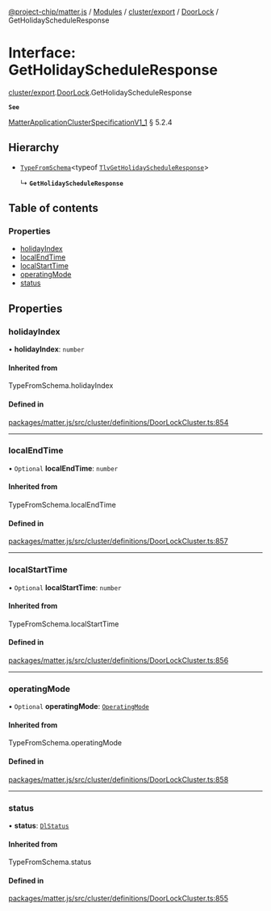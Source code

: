 [@project-chip/matter.js](../README.md) / [Modules](../modules.md) / [cluster/export](../modules/cluster_export.md) / [DoorLock](../modules/cluster_export.DoorLock.md) / GetHolidayScheduleResponse

# Interface: GetHolidayScheduleResponse

[cluster/export](../modules/cluster_export.md).[DoorLock](../modules/cluster_export.DoorLock.md).GetHolidayScheduleResponse

**`See`**

[MatterApplicationClusterSpecificationV1_1](spec_export.MatterApplicationClusterSpecificationV1_1.md) § 5.2.4

## Hierarchy

- [`TypeFromSchema`](../modules/tlv_export.md#typefromschema)\<typeof [`TlvGetHolidayScheduleResponse`](../modules/cluster_export.DoorLock.md#tlvgetholidayscheduleresponse)\>

  ↳ **`GetHolidayScheduleResponse`**

## Table of contents

### Properties

- [holidayIndex](cluster_export.DoorLock.GetHolidayScheduleResponse.md#holidayindex)
- [localEndTime](cluster_export.DoorLock.GetHolidayScheduleResponse.md#localendtime)
- [localStartTime](cluster_export.DoorLock.GetHolidayScheduleResponse.md#localstarttime)
- [operatingMode](cluster_export.DoorLock.GetHolidayScheduleResponse.md#operatingmode)
- [status](cluster_export.DoorLock.GetHolidayScheduleResponse.md#status)

## Properties

### holidayIndex

• **holidayIndex**: `number`

#### Inherited from

TypeFromSchema.holidayIndex

#### Defined in

[packages/matter.js/src/cluster/definitions/DoorLockCluster.ts:854](https://github.com/project-chip/matter.js/blob/3adaded6/packages/matter.js/src/cluster/definitions/DoorLockCluster.ts#L854)

___

### localEndTime

• `Optional` **localEndTime**: `number`

#### Inherited from

TypeFromSchema.localEndTime

#### Defined in

[packages/matter.js/src/cluster/definitions/DoorLockCluster.ts:857](https://github.com/project-chip/matter.js/blob/3adaded6/packages/matter.js/src/cluster/definitions/DoorLockCluster.ts#L857)

___

### localStartTime

• `Optional` **localStartTime**: `number`

#### Inherited from

TypeFromSchema.localStartTime

#### Defined in

[packages/matter.js/src/cluster/definitions/DoorLockCluster.ts:856](https://github.com/project-chip/matter.js/blob/3adaded6/packages/matter.js/src/cluster/definitions/DoorLockCluster.ts#L856)

___

### operatingMode

• `Optional` **operatingMode**: [`OperatingMode`](../enums/cluster_export.DoorLock.OperatingMode.md)

#### Inherited from

TypeFromSchema.operatingMode

#### Defined in

[packages/matter.js/src/cluster/definitions/DoorLockCluster.ts:858](https://github.com/project-chip/matter.js/blob/3adaded6/packages/matter.js/src/cluster/definitions/DoorLockCluster.ts#L858)

___

### status

• **status**: [`DlStatus`](../enums/cluster_export.DoorLock.DlStatus.md)

#### Inherited from

TypeFromSchema.status

#### Defined in

[packages/matter.js/src/cluster/definitions/DoorLockCluster.ts:855](https://github.com/project-chip/matter.js/blob/3adaded6/packages/matter.js/src/cluster/definitions/DoorLockCluster.ts#L855)
